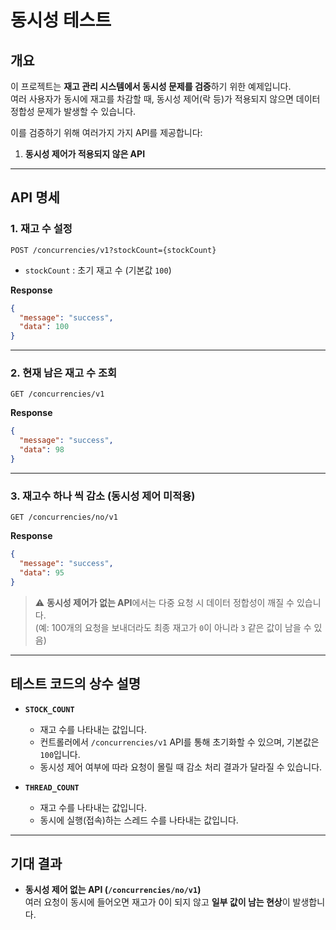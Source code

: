 # 동시성 테스트

## 개요

이 프로젝트는 **재고 관리 시스템에서 동시성 문제를 검증**하기 위한
예제입니다.\
여러 사용자가 동시에 재고를 차감할 때, 동시성 제어(락 등)가 적용되지
않으면 데이터 정합성 문제가 발생할 수 있습니다.

이를 검증하기 위해 여러가지 가지 API를 제공합니다:

1. **동시성 제어가 적용되지 않은 API**

------------------------------------------------------------------------

## API 명세

### 1. 재고 수 설정

``` http
POST /concurrencies/v1?stockCount={stockCount}
```

-   `stockCount` : 초기 재고 수 (기본값 `100`)

**Response**

``` json
{
  "message": "success",
  "data": 100
}
```

------------------------------------------------------------------------

### 2. 현재 남은 재고 수 조회

``` http
GET /concurrencies/v1
```

**Response**

``` json
{
  "message": "success",
  "data": 98
}
```

------------------------------------------------------------------------

### 3. 재고수 하나 씩 감소 (동시성 제어 미적용)

``` http
GET /concurrencies/no/v1
```

**Response**

``` json
{
  "message": "success",
  "data": 95
}
```

> ⚠️ **동시성 제어가 없는 API**에서는 다중 요청 시 데이터 정합성이 깨질
> 수 있습니다.\
> (예: 100개의 요청을 보내더라도 최종 재고가 `0`이 아니라 `3` 같은 값이
> 남을 수 있음)

------------------------------------------------------------------------

## 테스트 코드의 상수 설명

- **`STOCK_COUNT`**
  - 재고 수를 나타내는 값입니다.
  - 컨트롤러에서 `/concurrencies/v1` API를 통해 초기화할 수 있으며, 기본값은 `100`입니다.
  - 동시성 제어 여부에 따라 요청이 몰릴 때 감소 처리 결과가 달라질 수 있습니다.

- **`THREAD_COUNT`**
  - 재고 수를 나타내는 값입니다.
  - 동시에 실행(접속)하는 스레드 수를 나타내는 값입니다.

------------------------------------------------------------------------

## 기대 결과

-   **동시성 제어 없는 API (`/concurrencies/no/v1`)**\
    여러 요청이 동시에 들어오면 재고가 0이 되지 않고 **일부 값이 남는
    현상**이 발생합니다.

